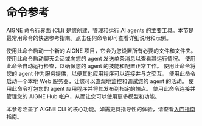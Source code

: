 # 命令参考

AIGNE 命令行界面 (CLI) 是您创建、管理和运行 AI agents 的主要工具。本节是最常用命令的快速参考指南。点击任何命令即可查看详细说明和示例。

<x-cards data-columns="2">
  <x-card data-title="create" data-href="/cli/command-reference/create" data-icon="lucide:plus-circle">
    使用此命令启动一个新的 AIGNE 项目，它会为您设置所有必要的文件和文件夹。
  </x-card>
  <x-card data-title="run" data-href="/cli/command-reference/run" data-icon="lucide:play">
    使用此命令启动聊天会话或向您的 agent 发送单条消息以查看其运行情况。
  </x-card>
  <x-card data-title="test" data-href="/cli/command-reference/test" data-icon="lucide:beaker">
    使用此命令自动运行检查，以确保您的 agent 的技能和配置正常工作。
  </x-card>
  <x-card data-title="serve-mcp" data-href="/cli/command-reference/serve-mcp" data-icon="lucide:server">
    使用此命令将您的 agent 作为服务提供，以便其他应用程序可以连接并与之交互。
  </x-card>
  <x-card data-title="observe" data-href="/cli/command-reference/observe" data-icon="lucide:eye">
    使用此命令启动一个本地 Web 服务器，让您可以直观地监控和调试您的 agent 的活动。
  </x-card>
  <x-card data-title="deploy" data-href="/cli/command-reference/deploy" data-icon="lucide:rocket">
    使用此命令打包您的 agent 应用程序并将其发布到指定的端点。
  </x-card>
  <x-card data-title="hub" data-href="/cli/command-reference/hub" data-icon="lucide:hub">
    使用此命令连接并管理您的 AIGNE Hub 帐户，从而让您可以使用更多模型和功能。
  </x-card>
</x-cards>

本参考涵盖了 AIGNE CLI 的核心功能。如需更具指导性的体验，请查看[入门指南](./cli-getting-started.md)指南。